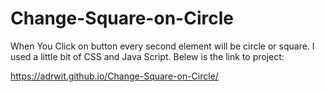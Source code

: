 # Change-Square-on-Circle
When You Click on button every second element will be circle or square. I used a little bit of CSS and Java Script.
Belew is the link to project:

https://adrwit.github.io/Change-Square-on-Circle/
